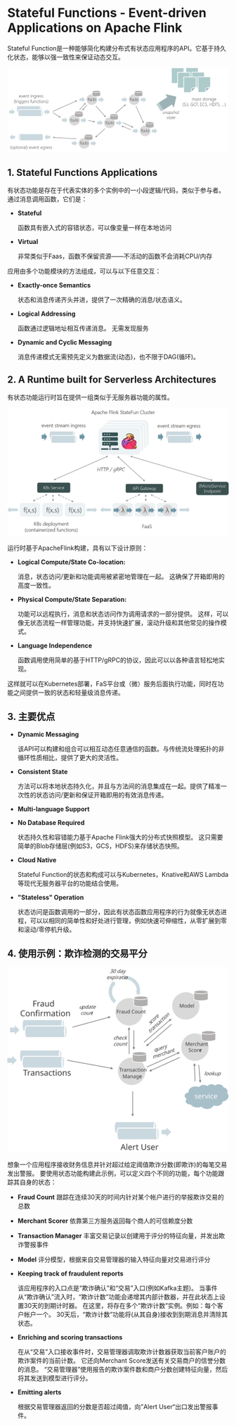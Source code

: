 # Stateful Functions - Event-driven Applications on Apache Flink

Stateful Function是一种能够简化构建分布式有状态应用程序的API。它基于持久化状态，能够以强一致性来保证动态交互。

![](img/statefun-overview.jpg)

## 1. Stateful Functions Applications

有状态功能是存在于代表实体的多个实例中的一小段逻辑/代码，类似于参与者。通过消息调用函数，它们是：

- **Stateful**

	函数具有嵌入式的容错状态，可以像变量一样在本地访问

- **Virtual**

	非常类似于Faas，函数不保留资源——不活动的函数不会消耗CPU/内存

应用由多个功能模块的方法组成，可以与以下任意交互：

-  **Exactly-once Semantics**

	状态和消息传递齐头并进，提供了一次精确的消息/状态语义。

-  **Logical Addressing**

	函数通过逻辑地址相互传递消息。 无需发现服务

- **Dynamic and Cyclic Messaging**

	消息传递模式无需预先定义为数据流(动态)，也不限于DAG(循环)。

## 2. A Runtime built for Serverless Architectures

有状态功能运行时旨在提供一组类似于无服务器功能的属性。

![](./img/statefun-remote.jpg)

运行时基于ApacheFlink构建，具有以下设计原则：

-  **Logical Compute/State Co-location:**

	消息，状态访问/更新和功能调用被紧密地管理在一起。 这确保了开箱即用的高度一致性。

-  **Physical Compute/State Separation:**

	功能可以远程执行，消息和状态访问作为调用请求的一部分提供。 这样，可以像无状态流程一样管理功能，并支持快速扩展，滚动升级和其他常见的操作模式。

-  **Language Independence**

	函数调用使用简单的基于HTTP/gRPC的协议，因此可以以各种语言轻松地实现。

这样就可以在Kubernetes部署，FaS平台或（微）服务后面执行功能，同时在功能之间提供一致的状态和轻量级消息传递。

## 3. 主要优点

- **Dynamic Messaging**  

	该API可以构建和组合可以相互动态任意通信的函数。与传统流处理拓扑的非循环性质相比，提供了更大的灵活性。

- **Consistent State**  

	方法可以将本地状态持久化，并且与方法间的消息集成在一起。提供了精准一次性的状态访问/更新和保证开箱即用的有效消息传递。

- **Multi-language Support**

- **No Database Required**

	状态持久性和容错能力基于Apache Flink强大的分布式快照模型。 这只需要简单的Blob存储层(例如S3，GCS，HDFS)来存储状态快照。

- **Cloud Native**

	Stateful Function的状态和构成可以与Kubernetes，Knative和AWS Lambda等现代无服务器平台的功能结合使用。

- **"Stateless" Operation**

	状态访问是函数调用的一部分，因此有状态函数应用程序的行为就像无状态进程，可以以相同的简单性和好处进行管理，例如快速可伸缩性，从零扩展到零和滚动/零停机升级。

## 4. 使用示例：欺诈检测的交易平分

![](./img/model-score.svg)

想象一个应用程序接收财务信息并针对超过给定阈值欺诈分数(即欺诈)的每笔交易发出警报。 要使用状态功能构建此示例，可以定义四个不同的功能，每个功能跟踪其自身的状态：

- **Fraud Count**  跟踪在连续30天的时间内针对某个帐户进行的举报欺诈交易的总数

- **Merchant Scorer**   依靠第三方服务返回每个商人的可信赖度分数

- **Transaction Manager**  丰富交易记录以创建用于评分的特征向量，并发出欺诈警报事件

- **Model**  评分模型，根据来自交易管理器的输入特征向量对交易进行评分

- **Keeping track of fraudulent reports**

	该应用程序的入口点是“欺诈确认”和“交易”入口(例如Kafka主题)。 当事件从“欺诈确认”流入时，“欺诈计数”功能会递增其内部计数器，并在此状态上设置30天的到期计时器。 在这里，将存在多个“欺诈计数”实例。例如：每个客户帐户一个。 30天后，“欺诈计数”功能将(从其自身)接收到到期消息并清除其状态。

- **Enriching and scoring transactions**

	在从“交易”入口接收事件时，交易管理器调取欺诈计数器获取当前客户账户的欺诈案件的当前计数。 它还向Merchant Score发送有关交易商户的信誉分数的消息。 “交易管理器”使用报告的欺诈案件数和商户分数创建特征向量，然后将其发送到模型进行评分。

- **Emitting alerts**

	根据交易管理器返回的分数是否超过阈值，向”Alert User“出口发出警报事件。